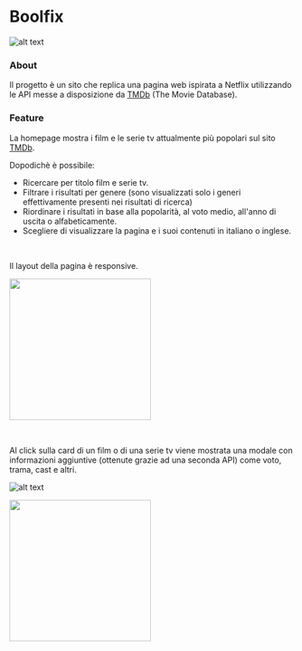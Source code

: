 # Boolfix

![alt text](https://drive.google.com/uc?export=view&id=1NURnY6I0hkl97KqrtLSfoV7bUGhkNhGw)

### About

Il progetto è un sito che replica una pagina web ispirata a Netflix utilizzando le API messe a disposizione da [TMDb](https://www.themoviedb.org/) (The Movie Database).
### Feature

La homepage mostra i film e le serie tv attualmente più popolari sul sito [TMDb](https://www.themoviedb.org/). 

Dopodichè è possibile:


- Ricercare per titolo film e serie tv.
- Filtrare i risultati per genere (sono visualizzati solo i generi effettivamente presenti nei risultati di ricerca)
- Riordinare i risultati in base alla popolarità, al voto medio, all'anno di uscita o alfabeticamente.
- Scegliere di visualizzare la pagina e i suoi contenuti in italiano o inglese.

&nbsp;


Il layout della pagina è responsive.

<img src="https://drive.google.com/uc?export=view&id=1gTawe3RHrFBJY8z1icFr11ckaRVUN7W5" width="250">



&nbsp;


Al click sulla card di un film o di una serie tv viene mostrata una modale con informazioni aggiuntive (ottenute grazie ad una seconda API) come voto, trama, cast e altri.


![alt text](https://drive.google.com/uc?export=view&id=1PBqOdgNeVHlt0kYnYzSZrwSg5TP3d7it)



<img src="https://drive.google.com/uc?export=view&id=1xC0_NUfpb5UYfCRgF5YWdernQAlfW9V_" width="250">








